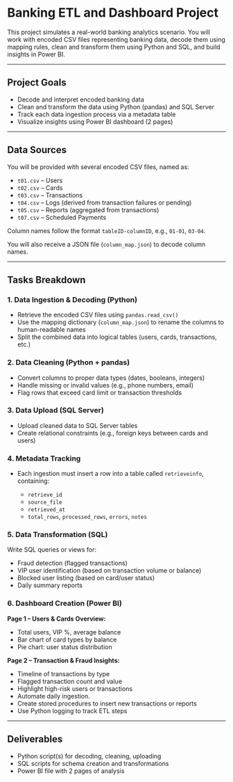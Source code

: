 # Banking ETL and Dashboard Project

This project simulates a real-world banking analytics scenario. You will work with encoded CSV files representing banking data, decode them using mapping rules, clean and transform them using Python and SQL, and build insights in Power BI.

---

## Project Goals

* Decode and interpret encoded banking data
* Clean and transform the data using Python (pandas) and SQL Server
* Track each data ingestion process via a metadata table
* Visualize insights using Power BI dashboard (2 pages)

---

## Data Sources

You will be provided with several encoded CSV files, named as:

* `t01.csv` – Users
* `t02.csv` – Cards
* `t03.csv` – Transactions
* `t04.csv` – Logs (derived from transaction failures or pending)
* `t05.csv` – Reports (aggregated from transactions)
* `t07.csv` – Scheduled Payments

Column names follow the format `tableID-columnID`, e.g., `01-01`, `03-04`.

You will also receive a JSON file (`column_map.json`) to decode column names.

---

## Tasks Breakdown

### 1. Data Ingestion & Decoding (Python)

* Retrieve the encoded CSV files using `pandas.read_csv()`
* Use the mapping dictionary (`column_map.json`) to rename the columns to human-readable names
* Split the combined data into logical tables (users, cards, transactions, etc.)

### 2. Data Cleaning (Python + pandas)

* Convert columns to proper data types (dates, booleans, integers)
* Handle missing or invalid values (e.g., phone numbers, email)
* Flag rows that exceed card limit or transaction thresholds

### 3. Data Upload (SQL Server)

* Upload cleaned data to SQL Server tables
* Create relational constraints (e.g., foreign keys between cards and users)

### 4. Metadata Tracking

* Each ingestion must insert a row into a table called `retrieveinfo`, containing:

  * `retrieve_id`
  * `source_file`
  * `retrieved_at`
  * `total_rows`, `processed_rows`, `errors`, `notes`

### 5. Data Transformation (SQL)

Write SQL queries or views for:

* Fraud detection (flagged transactions)
* VIP user identification (based on transaction volume or balance)
* Blocked user listing (based on card/user status)
* Daily summary reports

### 6. Dashboard Creation (Power BI)

**Page 1 – Users & Cards Overview:**

* Total users, VIP %, average balance
* Bar chart of card types by balance
* Pie chart: user status distribution

**Page 2 – Transaction & Fraud Insights:**

* Timeline of transactions by type
* Flagged transaction count and value
* Highlight high-risk users or transactions
* Automate daily ingestion.
* Create stored procedures to insert new transactions or reports
* Use Python logging to track ETL steps

---

##  Deliverables

* Python script(s) for decoding, cleaning, uploading
* SQL scripts for schema creation and transformations
* Power BI file with 2 pages of analysis

